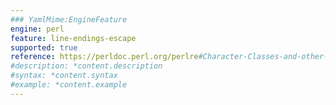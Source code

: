 ```yaml
---
### YamlMime:EngineFeature
engine: perl
feature: line-endings-escape
supported: true
reference: https://perldoc.perl.org/perlre#Character-Classes-and-other-Special-Escapes
#description: *content.description
#syntax: *content.syntax
#example: *content.example
---
```

